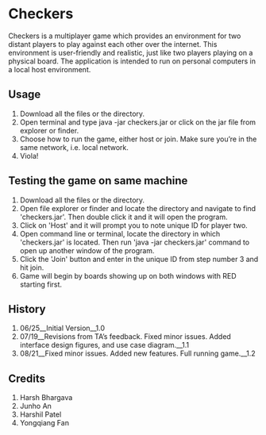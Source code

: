 # Checkers
Checkers is a multiplayer game which provides an environment for two distant players to play against each other over the internet. This environment is user-friendly and realistic, just like two players playing on a physical board. The application is intended to run on personal computers in a local host environment.

## Usage

1. Download all the files or the directory.
2. Open terminal and type java -jar checkers.jar or click on the jar file from explorer or finder.
3. Choose how to run the game, either host or join. Make sure you’re in the same network, i.e. local network.
4. Viola!

## Testing the game on same machine
1. Download all the files or the directory.
2. Open file explorer or finder and locate the directory and navigate to find 'checkers.jar'. Then double click it and it will open the program.
3. Click on 'Host' and it will prompt you to note unique ID for player two.
4. Open command line or terminal, locate the directory in which 'checkers.jar' is located. Then run 'java -jar checkers.jar' command to open up another window of the program.
5. Click the 'Join' button and enter in the unique ID from step number 3 and hit join.
6. Game will begin by boards showing up on both windows with RED starting first.



## History

1. 06/25__Initial Version__1.0
2. 07/19__Revisions from TA’s feedback. Fixed minor issues. Added interface design figures, and use case diagram.__1.1
3. 08/21__Fixed minor issues. Added new features. Full running game.__1.2

## Credits

1. Harsh Bhargava
2. Junho An
3. Harshil Patel
4. Yongqiang Fan
